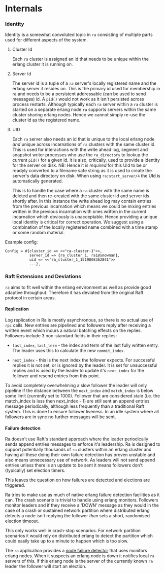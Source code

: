 # Internals

### Identity

Identity is a somewhat convoluted topic in `ra` consisting of multiple parts used for different aspects of the system.

1. Cluster Id

    Each `ra` cluster is assigned an id that needs to be unique within the erlang cluster it is running on.

2. Server Id

    The server id is a tuple of a `ra` server's locally registered name and the erlang server it resides on. This is the primary id used for membership in ra and needs to be a persistent addressable (can be used to send messages) id. A `pid()` would not work as it isn't persisted across process restarts. Although typically each `ra` server within a `ra` cluster is started on a separate erlang node `ra` supports servers within the same cluster sharing erlang nodes. Hence we cannot simply re-use the cluster id as the registered name.

3. UID

    Each `ra` server also needs an id that is unique to the local erlang node _and_ unique across incarnations of `ra` clusters with the same cluster id. This is used for interactions with the write ahead log, segment and snapshot writer processes who use the `ra_directory` to lookup the current `pid()` for a given id. It is also, critically, used to provide a identity for the server on disk. NB: Hence it is _required_ for this UId to be or readyly converted to a filename safe string as it is used to create the server's data
directory on disk. When using `ra:start_server/4` the UId is automatically generated.

    This is to handle the case where a `ra` cluster with the same name is deleted and then re-created with the same cluster id and server ids shortly after. In this instance the write ahead log may contain entries from the previous incarnation which means we could be mixing entries written in the previous incarnation with ones written in the current incarnation which obviously is unacceptable. Hence providing a unique local identity is critical for correct operation. We suggest using a combination of the locally registered name combined with a time stamp or some random material.


Example config:


```
Config = #{cluster_id => <<"ra-cluster-1">>,
           server_id => {ra_cluster_1, ra1@snowman},
           uid => <<"ra_cluster_1_1519808362841">>
           ...},

```

### Raft Extensions and Deviations

`ra` aims to fit well within the erlang environment as well as provide good adaptive throughput. Therefore it has deviated from the original Raft protocol in certain areas.

#### Replication

Log replication in Ra is mostly asynchronous, so there is no actual use of `rpc` calls.
New entries are pipelined and followers reply after receiving a written event which incurs a natural batching effects on the replies. Followers include 3 non-standard fields in their replies:

* `last_index`, `last_term` - the index and term of the last fully written entry. The leader uses this to calculate the new `commit_index`.

* `next_index` - this is the next index the follower expects. For successful replies it is not set, or is ignored by the leader. It is set for unsuccessful replies and is used by the leader to update it's `next_index` for the follower and resend entries from this point.

To avoid completely overwhelming a slow follower the leader will only pipeline if the distance between the `next_index` and `match_index` is below some limit (currently set to 1000). Follower that are considered stale (i.e. the match_index is less then next_index - 1) are still sent an append entries message periodically, although less frequently than a traditional Raft system. This is done to ensure follower liveness. In an idle system where all followers are in sync no further messages will be sent.


#### Failure detection

Ra doesn't use Raft's standard approach where the leader periodically sends append entries messages to enforce it's leadership. Ra is designed to support potentially thousands of `ra` clusters within an erlang cluster and having all these doing their own failure detection has proven unstable and also means unnecessary use of network. As leaders will not send append entries unless there is an update to be sent it means followers don't (typically) set election timers.

This leaves the question on how failures are detected and elections are triggered.

Ra tries to make use as much of native erlang failure detection facilities as it can. The crash scenario is trivial to handle using erlang monitors. Followers monitor leaders and if they receive a 'DOWN' message as they would in the case of a crash or sustained network partition where distributed erlang detects a node isn't replying the follower _then_ sets a short, randomised election timeout.

This only works well in crash-stop scenarios. For network partition scenarios it would rely on distributed erlang to detect the partition which could easily take up to a minute to happen which is too slow.

The `ra` application provides a [node failure detector](https://github.com/rabbitmq/aten) that uses monitors erlang nodes. When it suspects an erlang node is down it notifies local `ra` servers of this. If this erlang node is the server of the currently known `ra` leader the follower will start an election.

